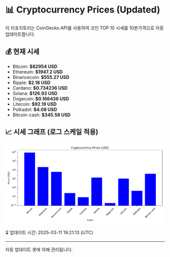 
# 📊 Cryptocurrency Prices (Updated)

이 리포지토리는 CoinGecko API를 사용하여 코인 TOP 10 시세를 10분가격으로 자동 업데이트합니다.

## 💰 현재 시세
- Bitcoin: **$82954 USD**
- Ethereum: **$1947.2 USD**
- Binancecoin: **$555.27 USD**
- Ripple: **$2.18 USD**
- Cardano: **$0.734236 USD**
- Solana: **$126.93 USD**
- Dogecoin: **$0.166436 USD**
- Litecoin: **$92.19 USD**
- Polkadot: **$4.08 USD**
- Bitcoin-cash: **$345.58 USD**

## 📈 시세 그래프 (로그 스케일 적용)
![Crypto Prices](crypto_prices.png)

⏳ 업데이트 시간: 2025-03-11 19:21:13 (UTC)

---
자동 업데이트 봇에 의해 관리됩니다.
